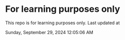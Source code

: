# For learning purposes only
This repo is for learning purposes only.
Last updated at

Sunday, September 29, 2024 12:05:06 AM

